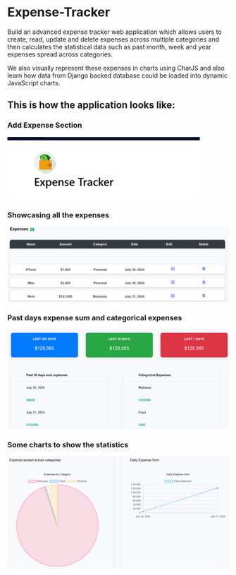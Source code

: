 # Expense-Tracker

Build an advanced expense tracker web application which allows users to create, read, update and delete expenses across multiple categories and then calculates the statistical data such as past month, week and year expenses spread across categories. 

We also visually represent these expenses in charts using CharJS and also learn how data from Django backed database could be loaded into dynamic JavaScript charts.

## This is how the application looks like:

### Add Expense Section
![Screenshot Description](https://github.com/void1712/Expense-Tracker/blob/main/first.png)

### Showcasing all the expenses
![Screenshot Description](https://github.com/void1712/Expense-Tracker/blob/main/second.png)

### Past days expense sum and categorical expenses
![Screenshot Description](https://github.com/void1712/Expense-Tracker/blob/main/third.png)

### Some charts to show the statistics
![Screenshot Description](https://github.com/void1712/Expense-Tracker/blob/main/four.png)
